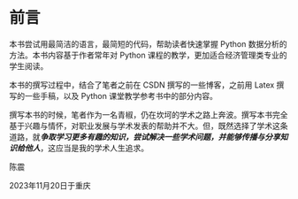 <!-- Toogle google translation -->
<div id="google_translate_element"></div>

<style>    
.goog-te-gadget {
  font-family: Roboto, "Open Sans", sans-serif !important;
  text-transform: uppercase;
}
.goog-te-gadget-simple {
  background-color: rgba(255, 255, 255, 0.2) !important;
  border: 1px solid rgba(237, 230, 230, 0.5) !important;
  padding: 8px !important;
  border-radius: 4px !important;
  font-size: 1rem !important;
  line-height: 1rem !important;
  display: inline-block;
  cursor: pointer;
  zoom: 1;
}

.goog-te-gadget-icon {
  background-image: url(https://placehold.it/32) !important;
  background-position: 0px 0px;
  height: 0px !important;
  width: 0px !important;
  margin-right: 8px !important;
  display: none;
}

.VIpgJd-ZVi9od-ORHb-OEVmcd {
    display: none; // add !important if required 
  }
    
.goog-te-banner-frame.skiptranslate {
    display: none !important;
    } 
body {
    top: 0px !important; 
    }
</style>

<script type="text/javascript">
      function googleTranslateElementInit() {
        new google.translate.TranslateElement({ pageLanguage: 'zh-CN',
                  includedLanguages: 'en,zh-CN,zh-TW,ja,ko,de,ru,fr,es,it,pt,hi,ar,fa',
layout: google.translate.TranslateElement.InlineLayout.SIMPLE }, 'google_translate_element');
      }
</script>
<script type="text/javascript"
      src="https://translate.google.com/translate_a/element.js?cb=googleTranslateElementInit"
></script>
<br>

# 前言

本书尝试用最简洁的语言，最简短的代码，帮助读者快速掌握 Python 数据分析的方法。本书内容基于作者常年对 Python 课程的教学，更加适合经济管理类专业的学生阅读。

本书的撰写过程中，结合了笔者之前在 CSDN 撰写的一些博客，之前用 Latex 撰写的一些手稿，以及 Python 课堂教学参考书中的部分内容。

撰写本书的时候，笔者作为一名青椒，仍在坎坷的学术之路上奔波。撰写本书完全基于兴趣与情怀，对职业发展与学术发表的帮助并不大。但，既然选择了学术这条道路，就***争取学习更多有趣的知识，尝试解决一些学术问题，并能够传播与分享知识给他人***，这应当是我的学术人生追求。


陈震 

2023年11月20日于重庆


<script src="https://giscus.app/client.js"
        data-repo="robinchen121/book-Python-Data-Science"
        data-repo-id="R_kgDOKFdyOw"
        data-category="Announcements"
        data-category-id="DIC_kwDOKFdyO84CgWHi"
        data-mapping="pathname"
        data-strict="0"
        data-reactions-enabled="1"
        data-emit-metadata="0"
        data-input-position="bottom"
        data-theme="light"
        data-lang="en"
        crossorigin="anonymous"
        async>
</script>